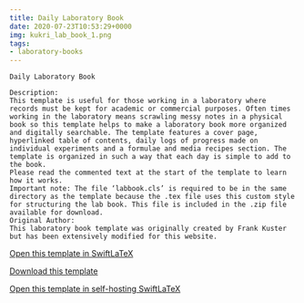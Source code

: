 ```yaml
---
title: Daily Laboratory Book
date: 2020-07-23T10:53:29+0000
img: kukri_lab_book_1.png
tags:
- laboratory-books
---
```

```
Daily Laboratory Book

Description:
This template is useful for those working in a laboratory where records must be kept for academic or commercial purposes. Often times working in the laboratory means scrawling messy notes in a physical book so this template helps to make a laboratory book more organized and digitally searchable. The template features a cover page, hyperlinked table of contents, daily logs of progress made on individual experiments and a formulae and media recipes section. The template is organized in such a way that each day is simple to add to the book.
Please read the commented text at the start of the template to learn how it works.
Important note: The file ‘labbook.cls’ is required to be in the same directory as the template because the .tex file uses this custom style for structuring the lab book. This file is included in the .zip file available for download.
Original Author:
This laboratory book template was originally created by Frank Kuster but has been extensively modified for this website.
```
[Open this template in SwiftLaTeX](https://www.swiftlatex.com/project.html?import=https://swiftlatex.github.io/LaTeXBoilerPlate/zips/rbuly_lab_book_1.zip&import_name=Daily%20Laboratory%20Book)

[Download this template](https://swiftlatex.github.io/LaTeXBoilerPlate/zips/rbuly_lab_book_1.zip)

[Open this template in self-hosting SwiftLaTeX](http://localhost:3011/project.html?import=https://swiftlatex.github.io/LaTeXBoilerPlate/zips/rbuly_lab_book_1.zip&import_name=Daily%20Laboratory%20Book)

